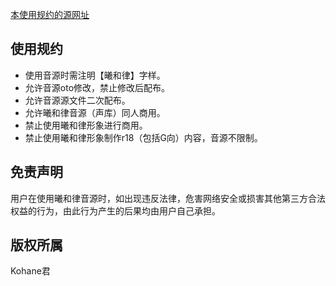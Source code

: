 [本使用规约的源网址](https://t.bilibili.com/580372475375012852)
## 使用规约
- 使用音源时需注明【曦和律】字样。
- 允许音源oto修改，禁止修改后配布。
- 允许音源源文件二次配布。
- 允许曦和律音源（声库）同人商用。
- 禁止使用曦和律形象进行商用。
- 禁止使用曦和律形象制作r18（包括G向）内容，音源不限制。

## 免责声明
用户在使用曦和律音源时，如出现违反法律，危害网络安全或损害其他第三方合法权益的行为，由此行为产生的后果均由用户自己承担。

## 版权所属 
Kohane君 